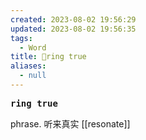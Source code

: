 ```yaml
---
created: 2023-08-02 19:56:29
updated: 2023-08-02 19:56:35
tags:
  - Word
title: 📖ring true
aliases:
  - null
---
```


<pre><strong>ring true</strong></pre>
phrase. 听来真实
[[resonate]]
